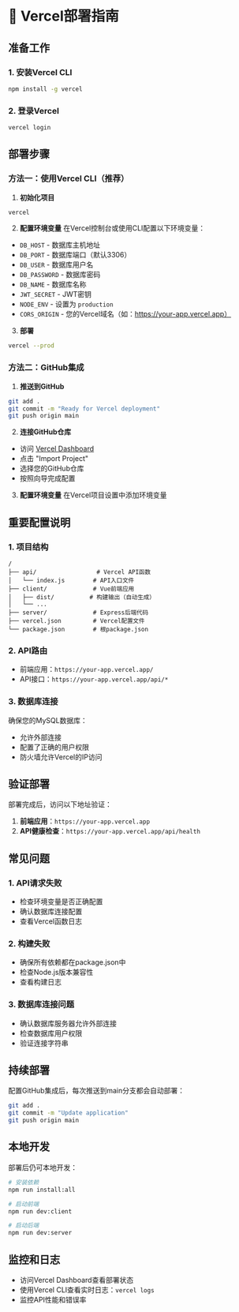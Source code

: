 # 🚀 Vercel部署指南

## 准备工作

### 1. 安装Vercel CLI
```bash
npm install -g vercel
```

### 2. 登录Vercel
```bash
vercel login
```

## 部署步骤

### 方法一：使用Vercel CLI（推荐）

1. **初始化项目**
```bash
vercel
```

2. **配置环境变量**
在Vercel控制台或使用CLI配置以下环境变量：
- `DB_HOST` - 数据库主机地址
- `DB_PORT` - 数据库端口（默认3306）
- `DB_USER` - 数据库用户名
- `DB_PASSWORD` - 数据库密码
- `DB_NAME` - 数据库名称
- `JWT_SECRET` - JWT密钥
- `NODE_ENV` - 设置为 `production`
- `CORS_ORIGIN` - 您的Vercel域名（如：https://your-app.vercel.app）

3. **部署**
```bash
vercel --prod
```

### 方法二：GitHub集成

1. **推送到GitHub**
```bash
git add .
git commit -m "Ready for Vercel deployment"
git push origin main
```

2. **连接GitHub仓库**
- 访问 [Vercel Dashboard](https://vercel.com/dashboard)
- 点击 "Import Project"
- 选择您的GitHub仓库
- 按照向导完成配置

3. **配置环境变量**
在Vercel项目设置中添加环境变量

## 重要配置说明

### 1. 项目结构
```
/
├── api/                 # Vercel API函数
│   └── index.js        # API入口文件
├── client/             # Vue前端应用
│   ├── dist/          # 构建输出（自动生成）
│   └── ...
├── server/             # Express后端代码
├── vercel.json         # Vercel配置文件
└── package.json        # 根package.json
```

### 2. API路由
- 前端应用：`https://your-app.vercel.app/`
- API接口：`https://your-app.vercel.app/api/*`

### 3. 数据库连接
确保您的MySQL数据库：
- 允许外部连接
- 配置了正确的用户权限
- 防火墙允许Vercel的IP访问

## 验证部署

部署完成后，访问以下地址验证：

1. **前端应用**：`https://your-app.vercel.app`
2. **API健康检查**：`https://your-app.vercel.app/api/health`

## 常见问题

### 1. API请求失败
- 检查环境变量是否正确配置
- 确认数据库连接配置
- 查看Vercel函数日志

### 2. 构建失败
- 确保所有依赖都在package.json中
- 检查Node.js版本兼容性
- 查看构建日志

### 3. 数据库连接问题
- 确认数据库服务器允许外部连接
- 检查数据库用户权限
- 验证连接字符串

## 持续部署

配置GitHub集成后，每次推送到main分支都会自动部署：

```bash
git add .
git commit -m "Update application"
git push origin main
```

## 本地开发

部署后仍可本地开发：

```bash
# 安装依赖
npm run install:all

# 启动前端
npm run dev:client

# 启动后端
npm run dev:server
```

## 监控和日志

- 访问Vercel Dashboard查看部署状态
- 使用Vercel CLI查看实时日志：`vercel logs`
- 监控API性能和错误率 